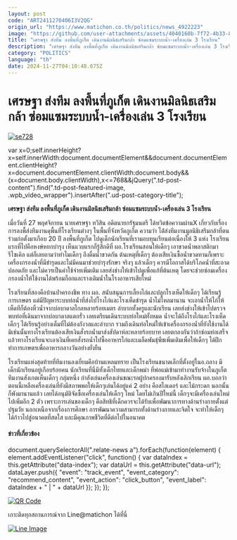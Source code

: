 ```yaml
---
layout: post
code: "ART2411270406I3V2QG"
origin_url: "https://www.matichon.co.th/politics/news_4922223"
image: "https://github.com/user-attachments/assets/4040160b-7f72-4b33-89d2-fc5406a8ffd5"
title: "เศรษฐา ส่งทีม ลงพื้นที่ภูเก็ต เดินงานมิลนิธเสริมกล้า ซ่อมแซมระบบน้ำ-เครื่องเล่น 3 โรงเรียน"
description: "เศรษฐา ส่งทีม ลงพื้นที่ภูเก็ต เดินงานมิลนิธเสริมกล้า ซ่อมแซมระบบน้ำ-เครื่องเล่น 3 โรงเรียน"
category: "POLITICS"
language: "th"
date: 2024-11-27T04:10:48.675Z
---
```


# เศรษฐา ส่งทีม ลงพื้นที่ภูเก็ต เดินงานมิลนิธเสริมกล้า ซ่อมแซมระบบน้ำ-เครื่องเล่น 3 โรงเรียน

[![](https://www.matichon.co.th/wp-content/uploads/2024/11/se728-1.jpg "se728")](https://www.matichon.co.th/wp-content/uploads/2024/11/se728-1.jpg)

var x=0;self.innerHeight?x=self.innerWidth:document.documentElement&&document.documentElement.clientHeight?x=document.documentElement.clientWidth:document.body&&(x=document.body.clientWidth),x<=768&&jQuery(".td-post-content").find(".td-post-featured-image, .wpb\_video\_wrapper").insertAfter(".ud-post-category-title");

**เศรษฐา ส่งทีม ลงพื้นที่ภูเก็ต เดินงานมิลนิธเสริมกล้า ซ่อมแซมระบบน้ำ-เครื่องเล่น 3 โรงเรียน**

เมื่อวันที่ 27 พฤศจิกายน นายเศรษฐา ทวีสิน อดีตนายกรัฐมนตรี ได้ทวิตข้อความผ่านX เกี่ยวกับเรื่องการลงพื้ส่งทีมงานดุพื้นที่โรงเรียนต่างๆ ในพื้นที่จังหวัดภูเก็ต ความว่า ได้่ส่งทีมงานมูลนิธิเสริมกล้าที่ตนร่วมก่อตั้งมาเกือบ 20 ปี ลงพื้นที่ภูเก็ต ไปดูเด็กนักเรียนที่เรามอบทุนเรียนต่อเนื่องให้ 3 แห่ง โรงเรียนแรกที่ไปคือหงษ์หยกบำรุง เห็นแวบแรกก็รู้สึกดีที่ ผอ.โรงเรียนสอนให้เด็กๆ เอาขวดน้ำพลาสติกมารีไซเคิล แต่ก็เลยถามว่าทำไมเด็กๆ ถึงดื่มน้ำขวดกัน ต้นเหตุที่เด็กๆ ต้องเสียเงินซื้อน้ำขวดทานก็เพราะเครื่องกรองน้ำที่มีชำรุดและไม่มีคนมาช่วยบำรุงรักษา จริงๆ แล้วเด็กๆ ควรมีโอกาสได้บริโภคน้ำที่สะอาด ปลอดภัย และไม่ควรเป็นค่าใช้จ่ายเพิ่มเติม เลยส่งช่างให้เข้าไปดูเพื่อแก้ที่ต้นเหตุ โดยจะช่วยซ่อมเครื่องกรองน้ำให้ใช้งานได้พร้อมก็อกและรางเติมน้ำในโรงอาหารเสียใหม่

โรงเรียนที่สองคือบ้านป่าครองชีพ ทาง ผอ. สนับสนุนการเลี้ยงไก่และปลูกโรงเห็ดให้เด็กๆ ได้เรียนรู้การเกษตร แต่มีปัญหาระบบท่อน้ำที่ส่งไปโรงไก่และโรงเห็ดชำรุด น้ำไม่ไหลมานาน จะเอาน้ำให้ไก่ให้เห็ดทีก็ต้องหิ้วน้ำจากบ่อบาดาลไกลหลายร้อยเมตร ลำบากทั้งครูและนักเรียน เลยส่งช่างให้เข้าไปตรวจพบท่อที่เดินมาจากบ่อบาดาลแตกรั่ว เลยเตรียมเดินระบบท่อใหม่ทั้งหมด น้ำจะได้ถึงโรงไก่และโรงเห็ด เด็กๆ ได้เรียนรู้อย่างเต็มที่ไม่ต้องกังวลและลำบาก รวมถึงเดินท่อใหม่ให้เข้าเครื่องกรองน้ำที่ยังใช้งานได้ มิเช่นนั้นทางโรงเรียนต้องเสียเงินสั่งรถน้ำมาส่งสัปดาห์ละหลายร้อยบาท เลยตกลงกันว่าถ้าซ่อมท่อเสร็จแล้วทางโรงเรียนจะเอาเงินที่เคยสั่งรถน้ำไปซื้ออาหารไก่และเมล็ดพันธุ์พืชเพิ่มเติมเพื่อให้เด็กๆ ได้ฝึกทำการเกษตรเพื่ออาหารกลางวันอย่างยั่งยืน

โรงเรียนแห่งสุดท้ายที่ทีมงานลงเยี่ยมคือบ้านแหลมทราย เป็นโรงเรียนขนาดเล็กที่ตั้งอยู่ในอ.ถลาง มีเด็กนักเรียนอยู่เกือบร้อยคน นักเรียนที่นี่มีทั้งเด็กไทยและเด็กพม่า ที่พ่อแม่เข้ามาทำงานรับจ้างในภูเก็ต ทีมงานสังเกตเห็นเด็กๆ กลุ่มหนึ่ง กำลังเล่นเครื่องเล่นขณะรอผู้ปกครองมารับหลังเลิกเรียน ผอ.บอกว่าตอนนี้เหลือเครื่องเล่นที่ยังมีสภาพพอให้เด็กๆเล่นได้อยู่แค่ 2 อย่าง คือสไลเดอร์ และไม้กระดก นอกนั้นก็พังมานานแล้ว เลยได้อนุมัติจัดซื้อเครื่องเล่นให้เด็กๆ ใหม่ โดยไม่เกินปีใหม่นี้ เด็กๆจะมีเครื่องเล่นใหม่ไปเพิ่มอีก 2 ตัว เพราะการเล่นของเด็กๆ คือสิทธิที่เด็กควรจะได้รับเพื่อพัฒนาการทางด้านร่างกายตั้งแต่ปฐมวัย นอกเหนือจากเรื่องการศึกษา การพัฒนาความสามารถทั้งด้านร่างกายและจิตใจ จะทำให้เด็กๆ ได้ก้าวไปสู่อนาคตที่สดใส และมีคุณภาพชีวิตที่ดีต่อไปในอนาคต

#### ข่าวที่เกี่ยวข้อง

document.querySelectorAll(".relate-news a").forEach(function(element) { element.addEventListener("click", function() { var dataIndex = this.getAttribute("data-index"); var dataUrl = this.getAttribute("data-url"); dataLayer.push({ "event": "track\_event", "event\_category": "recommend\_content", "event\_action": "click\_button", "event\_label": dataIndex + " | " + dataUrl }); }); });

[![QR Code](https://www.matichon.co.th/wp-content/uploads/2023/07/wob1371z.jpg)](https://lin.ee/ht0nDxX)

เกาะติดทุกสถานการณ์จาก Line@matichon ได้ที่นี่

[![Line Image](https://www.matichon.co.th/wp-content/uploads/2023/07/th.png)](https://lin.ee/ht0nDxX)